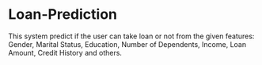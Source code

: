 # Loan-Prediction
This system predict if the user can take loan or not from the given features: Gender, Marital Status, Education, Number of Dependents, Income, Loan Amount, Credit History and others.

